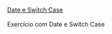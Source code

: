 [Date e Switch Case](https://vgd15.github.io/Date-e-Switch-Case-/)
<br>
<br>
Exercício com  Date e Switch Case 
